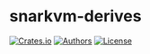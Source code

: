 # snarkvm-derives

[![Crates.io](https://img.shields.io/crates/v/snarkvm-derives.svg?color=neon)](https://crates.io/crates/snarkvm-derives)
[![Authors](https://img.shields.io/badge/authors-Aleo-orange.svg)](../../AUTHORS)
[![License](https://img.shields.io/badge/License-GPLv3-blue.svg)](LICENSE.md)

